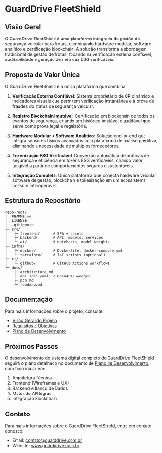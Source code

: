 # GuardDrive FleetShield

## Visão Geral

O GuardDrive FleetShield é uma plataforma integrada de gestão de segurança veicular para frotas, combinando hardware modular, software analítico e certificação blockchain. A solução transforma a abordagem tradicional de gestão de frotas, focando na verificação externa confiável, auditabilidade e geração de métricas ESG verificáveis.

## Proposta de Valor Única

O GuardDrive FleetShield é a única plataforma que combina:

1. **Verificação Externa Confiável**: Sistema proprietário de QR dinâmico e indicadores visuais que permitem verificação instantânea e à prova de fraudes do status de segurança veicular.

2. **Registro Blockchain Imutável**: Certificação em blockchain de todos os eventos de segurança, criando um histórico imutável e auditável que serve como prova legal e regulatória.

3. **Hardware Modular + Software Analítico**: Solução end-to-end que integra sensores físicos avançados com plataforma de análise preditiva, eliminando a necessidade de múltiplos fornecedores.

4. **Tokenização ESG Verificável**: Conversão automática de práticas de segurança e eficiência em tokens ESG verificáveis, criando valor tangível a partir de comportamentos seguros e sustentáveis.

5. **Integração Completa**: Única plataforma que conecta hardware veicular, software de gestão, blockchain e tokenização em um ecossistema coeso e interoperável.

## Estrutura do Repositório

```
repo-root/
│  README.md
│  LICENSE
│  .gitignore
├─ src/
│   ├─ frontend/      # SPA + assets
│   ├─ backend/       # API, models, services
│   └─ ai/            # notebooks, model weights
├─ infra/
│   ├─ docker/        # Dockerfile, docker-compose.yml
│   └─ terraform/     # IaC scripts (opcional)
├─ ci/
│   └─ github/        # GitHub Actions workflows
└─ docs/
    ├─ architecture.md
    ├─ api_spec.yaml  # OpenAPI/Swagger
    ├─ pcn.md
    └─ roadmap.md
```

## Documentação

Para mais informações sobre o projeto, consulte:

- [Visão Geral do Projeto](./docs/visao_geral.md)
- [Requisitos e Objetivos](./requisitos_objetivos.md)
- [Plano de Desenvolvimento](./plano_desenvolvimento.md)

## Próximos Passos

O desenvolvimento do sistema digital completo do GuardDrive FleetShield seguirá o plano detalhado no documento de [Plano de Desenvolvimento](./plano_desenvolvimento.md), com foco inicial em:

1. Arquitetura Técnica
2. Frontend (Wireframes e UX)
3. Backend e Banco de Dados
4. Motor de AI/Regras
5. Integração Blockchain

## Contato

Para mais informações sobre o GuardDrive FleetShield, entre em contato conosco:

- Email: contato@guarddrive.com.br
- Website: www.guarddrive.com.br
